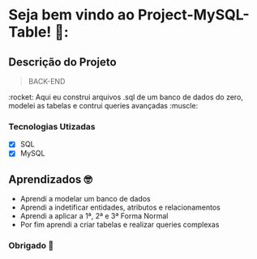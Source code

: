 
# Seja bem vindo ao Project-MySQL-Table! 🎯:


## Descrição do Projeto
> BACK-END

<p>:rocket: Aqui eu construi arquivos .sql de um banco de dados do zero, modelei as tabelas e contrui queries avançadas :muscle:</p>

### Tecnologias Utizadas 

- [x] SQL
- [X] MySQL

## Aprendizados :nerd_face:

  * Aprendi a modelar um banco de dados
  * Aprendi a indetificar entidades, atributos e relacionamentos
  * Aprendi a aplicar a 1ª, 2ª e 3ª Forma Normal
  * Por fim aprendi a criar tabelas e realizar queries complexas

### Obrigado :punch:
